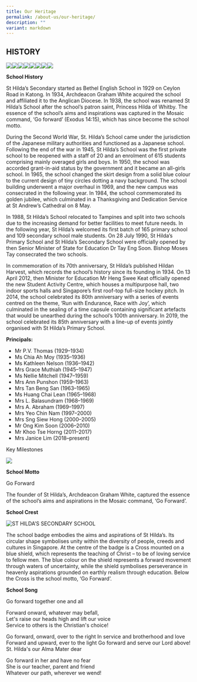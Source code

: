 ```yaml
---
title: Our Heritage
permalink: /about-us/our-heritage/
description: ""
variant: markdown
---
```

HISTORY
-------
![](/images/School%20Info/History/history1.jpg)![](/images/School%20Info/History/history2.jpg)![](/images/School%20Info/History/history3.jpg)![](/images/School%20Info/History/history4.jpg)![](/images/School%20Info/History/history5.jpg)![](/images/School%20Info/History/history6.jpg)![](/images/School%20Info/History/history7.jpg)![](/images/School%20Info/History/history8.jpg)

**School History**

<style> { margin:0;} </style>St Hilda’s Secondary started as Bethel English School in 1929 on Ceylon Road in Katong. In 1934, Archdeacon Graham White acquired the school and affiliated it to the Anglican Diocese. In 1938, the school was renamed St Hilda’s School after the school’s patron saint, Princess Hilda of Whitby. The essence of the school’s aims and inspirations was captured in the Mosaic command, ‘Go forward’ (Exodus 14:15), which has since become the school motto.
<p></p>
<style> { margin:0;} </style>During the Second World War, St. Hilda’s School came under the jurisdiction of the Japanese military authorities and functioned as a Japanese school. Following the end of the war in 1945, St Hilda’s School was the first private school to be reopened with a staff of 20 and an enrolment of 615 students comprising mainly overaged girls and boys. In 1950, the school was accorded grant-in-aid status by the government and it became an all-girls school. In 1965, the school changed the skirt design from a solid blue colour to the current design of tiny circles dotting a navy background. The school building underwent a major overhaul in 1969, and the new campus was consecrated in the following year. In 1984, the school commemorated its golden jubilee, which culminated in a Thanksgiving and Dedication Service at St Andrew’s Cathedral on 8 May.
<p></p>
<style> { margin:0;} </style>In 1988, St Hilda’s School relocated to Tampines and split into two schools due to the increasing demand for better facilities to meet future needs. In the following year, St Hilda’s welcomed its first batch of 165 primary school and 109 secondary school male students. On 28 July 1990, St Hilda’s Primary School and St Hilda’s Secondary School were officially opened by then Senior Minister of State for Education Dr Tay Eng Soon. Bishop Moses Tay consecrated the two schools.
<p></p>
<style> { margin:0;} </style>In commemoration of its 70th anniversary, St Hilda’s published Hildan Harvest, which records the school’s history since its founding in 1934. On 13 April 2012, then Minister for Education Mr Heng Swee Keat officially opened the new Student Activity Centre, which houses a multipurpose hall, two indoor sports halls and Singapore’s first roof-top full-size hockey pitch. In 2014, the school celebrated its 80th anniversary with a series of events centred on the theme, ‘Run with Endurance, Race with Joy’, which culminated in the sealing of a time capsule containing significant artefacts that would be unearthed during the school’s 100th anniversary. In 2019, the school celebrated its 85th anniversary with a line-up of events jointly organised with St Hilda’s Primary School.

**Principals:**

* Mr P.V. Thomas (1929–1934)
* Ms Chia Ah Moy (1935–1936)
* Ms Kathleen Nelson (1936–1942)
* Mrs Grace Muthiah (1945–1947)
* Ms Nellie Mitchell (1947–1959)
* Mrs Ann Punshon (1959–1963)
* Mrs Tan Beng San (1963–1965)
* Ms Huang Chai Lean (1965–1968)
* Mrs L. Balasundram (1968–1969)
* Mrs A. Abraham (1969–1997)
* Mrs Yeo Chin Nam (1997–2000)
* Mrs Sng Siew Hong (2000–2005)
* Mr Ong Kim Soon (2006–2010)
* Mr Khoo Tse Horng (2011–2017)
* Mrs Janice Lim (2018–present)

Key Milestones

![](/images/School%20Info/History/key%20milestones.png)

**School Motto**

Go Forward

<style> { margin:0;} </style>The founder of St Hilda’s, Archdeacon Graham White, captured the essence of the school’s aims and aspirations in the Mosaic command, ‘Go Forward’.

**School Crest**

![ST HILDA’S SECONDARY SCHOOL](https://academyofsingaporeteachers-moe-edu-sg-admin.cwp.sg/images/librariesprovider7/heritage-schools/secondary/st-hilda-s-secondary-school/crest.jpg?sfvrsn=79fc206c_4)

<style> { margin:0;} </style>The school badge embodies the aims and aspirations of St Hilda’s. Its circular shape symbolises unity within the diversity of people, creeds and cultures in Singapore.

<style> { margin:0;} </style>At the centre of the badge is a Cross mounted on a blue shield, which represents the teaching of Christ – to be of loving service to fellow men. The blue colour on the shield represents a forward movement through waters of uncertainty, while the shield symbolises perseverance in heavenly aspirations grounded on earthly realism through education.  
  
<style> { margin:0;} </style>Below the Cross is the school motto, ‘Go Forward’.

**School Song**

<style> { margin:0;} </style>Go forward together one and all  
Forward onward, whatever may befall,  
Let's raise our heads high and lift our voice  
Service to others is the Christian's choice!  
 <p></p>
<style> { margin:0;} </style>Go forward, onward, over to the right  
In service and brotherhood and love  
Forward and upward, ever to the light  
Go forward and serve our Lord above!  
 
<style> { margin:0;} </style>St. Hilda's our Alma Mater dear  
Go forward in her and have no fear  
She is our teacher, parent and friend  
Whatever our path, wherever we wend!